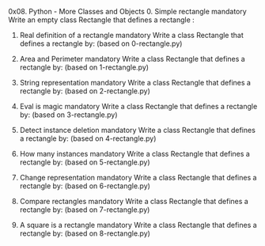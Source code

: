 0x08. Python - More Classes and Objects
0. Simple rectangle
mandatory
Write an empty class Rectangle that defines a rectangle
:
1. Real definition of a rectangle
mandatory
Write a class Rectangle that defines a rectangle by: (based on 0-rectangle.py)
2. Area and Perimeter
mandatory
Write a class Rectangle that defines a rectangle by: (based on 1-rectangle.py)
3. String representation
mandatory
Write a class Rectangle that defines a rectangle by: (based on 2-rectangle.py)
4. Eval is magic
mandatory
Write a class Rectangle that defines a rectangle by: (based on 3-rectangle.py)
5. Detect instance deletion
mandatory
Write a class Rectangle that defines a rectangle by: (based on 4-rectangle.py)

6. How many instances
mandatory
Write a class Rectangle that defines a rectangle by: (based on 5-rectangle.py)
7. Change representation
mandatory
Write a class Rectangle that defines a rectangle by: (based on 6-rectangle.py)
8. Compare rectangles
mandatory
Write a class Rectangle that defines a rectangle by: (based on 7-rectangle.py)
9. A square is a rectangle
mandatory
Write a class Rectangle that defines a rectangle by: (based on 8-rectangle.py)

